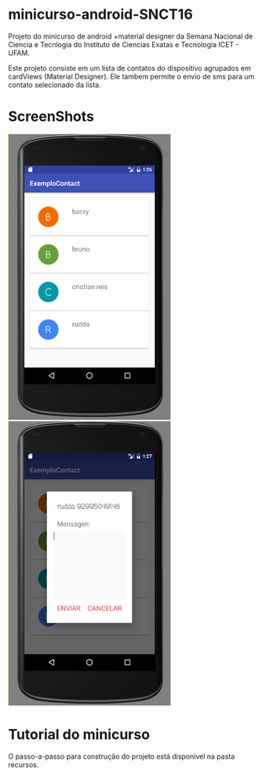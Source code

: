 

# minicurso-android-SNCT16
Projeto do minicurso de android +material designer da Semana Nacional de Ciencia e Tecnlogia do Instituto de Ciencias Exatas e Tecnologia ICET - UFAM.


Este projeto consiste em um lista de contatos do dispositivo agrupados em cardViews (Material Designer).
Ele tambem permite o envio de sms para um contato selecionado da lista.



# ScreenShots

![screeshot1](recursos/imgs/capturar1.PNG) ![screeshot2](recursos/imgs/Capturar2.PNG)




# Tutorial do minicurso 

O passo-a-passo para construção do projeto está disponivel na pasta recursos.




